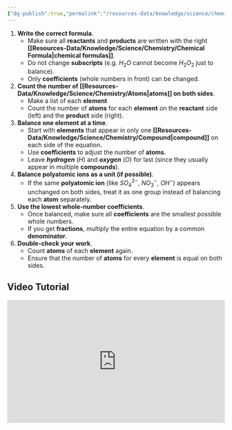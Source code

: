 ```yaml
---
{"dg-publish":true,"permalink":"/resources-data/knowledge/science/chemistry/chemical-equations/balancing-equations/"}
---
```


 1. **Write the correct formula**.
	* Make sure all **reactants** and **products** are written with the right **[[Resources-Data/Knowledge/Science/Chemistry/Chemical Formula\|chemical formulas]]**.
	* Do not change **subscripts** (e.g. $H_2O$ cannot become $H_2O_2$ just to balance).
	* Only **coefficients** (whole numbers in front) can be changed.
2. **Count the number of [[Resources-Data/Knowledge/Science/Chemistry/Atoms\|atoms]] on both sides**.
	* Make a list of each **element**
	* Count the number of **atoms** for each **element** on the **reactant** side (left) and the **product** side (right).
3. **Balance one element at a time**.
	* Start with **elements** that appear in only one **[[Resources-Data/Knowledge/Science/Chemistry/Compound\|compound]]** on each side of the equation.
	* Use **coefficients** to adjust the number of **atoms**.
	* Leave ***hydrogen*** ($H$) and ***oxygen*** ($O$) for last (since they usually appear in multiple **compounds**).
4. **Balance polyatomic ions as a unit (if possible)**.
	* If the same **polyatomic ion** (like ${SO_4}^{2-}$, ${NO_3}^{-}$, $OH^-$) appears unchanged on both sides, treat it as one group instead of balancing each **atom** separately.
5. **Use the lowest whole-number coefficients**.
	* Once balanced, make sure all **coefficients** are the smallest possible whole numbers.
	* If you get **fractions**, multiply the entire equation by a common **denominator**.
6. **Double-check your work**.
	* Count **atoms** of each **element** again.
	* Ensure that the number of **atoms** for every **element** is equal on both sides.

## Video Tutorial

<iframe src="https://www.youtube.com/embed/e_C-V5vJv80" title="" style="width:100%; aspect-ratio:16/9" loading="lazy" frameborder="0" allow="accelerometer; autoplay; clipboard-write; encrypted-media; gyroscope; picture-in-picture; web-share" allowfullscreen></iframe>